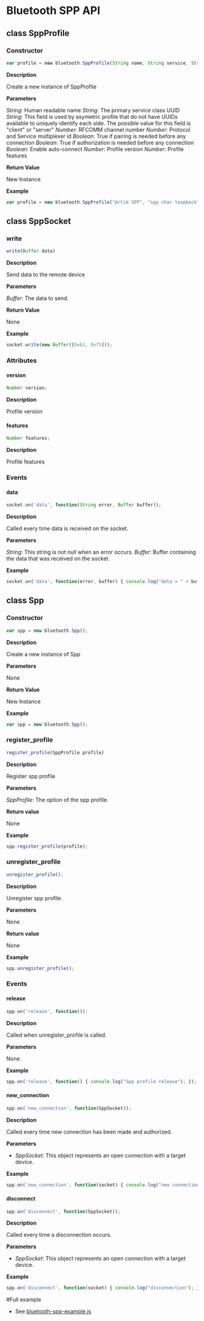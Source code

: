 # Bluetooth SPP API

## class SppProfile
### Constructor
```javascript
var profile = new bluetooth.SppProfile(String name, String service, String role, Number channel, Number PSM, Boolean require_authentication, Boolean require_authorization, Boolean auto_connect, Number version, Number features);
```

**Description**

Create a new instance of SppProfile

**Parameters**

*String*: Human readable name
*String*: The primary service class UUID
*String*: This field is used by asymetric profile that do not have UUIDs available
to uniquely identify each side. The possible value for this field is "client" or "server"
*Number*: RFCOMM channel number
*Number*: Protocol and Service multiplexer id
*Boolean*: True if pairing is needed before any connection
*Boolean*: True if authorization is needed before any connection
*Boolean*: Enable auto-connect
*Number*: Profile version
*Number*: Profile features

**Return Value**

 New Instance

**Example**

```javascript
var profile = new bluetooth.SppProfile("Artik SPP", "spp char loopback", "server", 22, 3, true, false, true, 10, 20);
```

## class SppSocket

### write
```javascript
write(Buffer data)
```

**Description**

Send data to the remote device

**Parameters**

*Buffer*: The data to send.

**Return Value**

None

**Example**

```javascript
socket.write(new Buffer([0x62, 0x75]));
```

### Attributes
#### version
```javascript
Number version;
```

**Description**

Profile version

#### features
```javascript
Number features;
```

**Description**

Profile features

### Events
#### data
```javascript
socket.on('data', function(String error, Buffer buffer));
```

**Description**

Called every time data is received on the socket.

**Parameters**

*String*: This string is not null when an error occurs.
*Buffer*: Buffer containing the data that was received on the socket.

**Example**
```javascript
socket.on('data', function(error, buffer) { console.log("data = " + buffer); });
```

## class Spp

### Constructor
```javascript
var spp = new bluetooth.Spp();
```

**Description**

Create a new instance of Spp

**Parameters**

None

**Return Value**

 New Instance

**Example**

```javascript
var spp = new bluetooth.Spp();
```


### register_profile
```javascript
register_profile(SppProfile profile)
```

**Description**

Register spp profile

**Parameters**

*SppProfile*: The option of the spp profile.

**Return value**

None

**Example**
```javascript
spp.register_profile(profile);
```

### unregister_profile
```javascript
unregister_profile();
```

**Description**

Unregister spp profile.

**Parameters**

None

**Return value**

None

**Example**
```javascript
spp.unregister_profile();
```

### Events

#### release

```javascript
spp.on('release', function());
```

**Description**

Called when unregister_profile is called.

**Parameters**

None

**Example**
```javascript
spp.on('release', function() { console.log("Spp profile release"); });
```

#### new_connection

```javascript
spp.on('new_connection', function(SppSocket));
```

**Description**

Called every time new connection has been made and authorized.

**Parameters**

 - *SppSocket*: This object represents an open connection with a target device.

**Example**
```javascript
spp.on('new_connection', function(socket) { console.log("new connection"); });
```

#### disconnect

```javascript
spp.on('disconnect', function(SppSocket));
```
**Description**

Called every time a disconnection occurs.

**Parameters**

 - *SppSocket*: This object represents an open connection with a target device.

**Example**
```javascript
spp.on('disconnect', function(socket) { console.log("disconnection"); });
```

#Full example

  * See [bluetooth-spp-example.js](/example/bluetooth-spp-examples.js)
